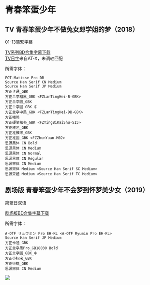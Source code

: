 # 青春笨蛋少年

## TV 青春笨蛋少年不做兔女郎学姐的梦（2018）

01-13简繁字幕

[TV系列BD合集字幕下载](https://github.com/Nekomoekissaten-SUB/Nekomoekissaten-Storage/releases/download/subtitles_pkg/Ao-buta_TV_BD_zho.7z)  
[TV日字](https://github.com/Nekomoekissaten-SUB/Nekomoekissaten-Storage/releases/download/subtitle_jpn/Ao-buta_TV_01-13.jpn.ass)来自AT-X，未调轴匹配

所需字体：
```
FOT-Matisse Pro DB
Source Han Serif CN Medium
Source Han Serif JP Medium
方正卡通_GBK
方正兰亭粗黑_GBK <FZLanTingHei-B-GBK>
方正兰亭圆_GBK
方正兰亭圆_GBK_中
方正兰亭中黑_GBK <FZLanTingHei-DB-GBK>
方正喵鸣
方正硬笔楷书_GBK <FZYingBiKaiShu-S15>
方正稚艺_GBK
方正准雅宋_GBK
方正准圆_GBK <FZZhunYuan-M02>
思源黑体 CN Bold
思源黑体 CN Medium
思源黑体 CN Normal
思源黑体 CN Regular
思源宋体 CN Medium
思源宋体 Medium <Source Han Serif SC Medium>
思源宋體 Medium <Source Han Serif TC Medium>
```

## 剧场版 青春笨蛋少年不会梦到怀梦美少女（2019）

简繁日双语

[剧场版BD合集字幕下载](https://github.com/Nekomoekissaten-SUB/Nekomoekissaten-Storage/releases/download/subtitles_pkg/Ao-buta_Yumemiru_Shoujo_BD_JPCH.7z)

所需字体：
```
A-OTF リュウミン Pro EH-KL <A-OTF Ryumin Pro EH-KL>
Source Han Serif JP Medium
方正卡通_GBK
方正兰亭黑Pro_GB18030 Bold
方正兰亭圆_GBK_中
方正小标宋_GBK
方正行楷_GBK
思源宋体 CN Medium
```

![](https://nekomoe.pages.dev/images/2018-10/ao-buta.jpg)